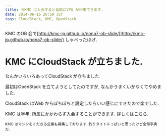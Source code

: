 ```yaml
---
title: 今KMC に入会すると自由にVPS が利用できます.
date: 2014-06-16 20:59 JST
tags: CloudStack, KMC, OpenStack
---
```


KMC のOB 会で[http://kmc-jp.github.io/nona7-ob-slide/](http://kmc-jp.github.io/nona7-ob-slide/) しゃべったほげ.

# KMC にCloudStack が立ちました.

なんかいろいろあってCloudStack が立ちました.

最初はOpenStack を立てようとしてたのですが, なんかうまくいかなくてやめました.

CloudStack はWeb からぽちぽちと設定したらいい感じにできたので楽でした.

KMC は学年, 所属にかかわらず入会することができます.
詳しくは[こちら](http://www.kmc.gr.jp/guidance/).

<small>
    KMC はマシンをくださる企業も募集しております.
</small>

<small>
    釣りタイトルっぽいと思ったけど全然事実だ.
</small>


